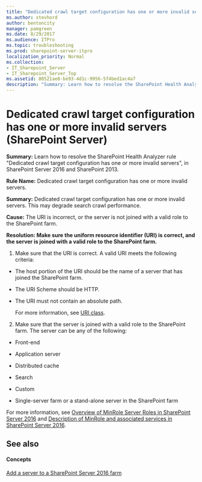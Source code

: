 ```yaml
---
title: "Dedicated crawl target configuration has one or more invalid servers (SharePoint Server)"
ms.author: stevhord
author: bentoncity
manager: pamgreen
ms.date: 8/29/2017
ms.audience: ITPro
ms.topic: troubleshooting
ms.prod: sharepoint-server-itpro
localization_priority: Normal
ms.collection:
- IT_Sharepoint_Server
- IT_Sharepoint_Server_Top
ms.assetid: 80521ae8-be93-4d1c-9956-5f4bed1ac4a7
description: "Summary: Learn how to resolve the SharePoint Health Analyzer ruleDedicated crawl target configuration has one or more invalid servers, in SharePoint Server 2016 and SharePoint 2013."
---
```


# Dedicated crawl target configuration has one or more invalid servers (SharePoint Server)

 **Summary:** Learn how to resolve the SharePoint Health Analyzer rule "Dedicated crawl target configuration has one or more invalid servers", in SharePoint Server 2016 and SharePoint 2013. 
  
 **Rule Name:** Dedicated crawl target configuration has one or more invalid servers. 
  
 **Summary:** Dedicated crawl target configuration has one or more invalid servers. This may degrade search crawl performance. 
  
 **Cause:** The URI is incorrect, or the server is not joined with a valid role to the SharePoint farm. 
  
 **Resolution: Make sure the uniform resource identifier (URI) is correct, and the server is joined with a valid role to the SharePoint farm.**
  
1. Make sure that the URI is correct. A valid URI meets the following criteria:
    
  - The host portion of the URI should be the name of a server that has joined the SharePoint farm.
    
  - The URI Scheme should be HTTP.
    
  - The URI must not contain an absolute path.
    
    For more information, see [URI class](https://go.microsoft.com/fwlink/p/?LinkID=193513).
    
2. Make sure that the server is joined with a valid role to the SharePoint farm. The server can be any of the following:
    
  - Front-end
    
  - Application server
    
  - Distributed cache
    
  - Search
    
  - Custom
    
  - Single-server farm or a stand-alone server in the SharePoint farm
    
For more information, see [Overview of MinRole Server Roles in SharePoint Server 2016](../install/overview-of-minrole-server-roles-in-sharepoint-server.md) and [Description of MinRole and associated services in SharePoint Server 2016](../administration/description-of-minrole-and-associated-services-in-sharepoint-server-2016.md).
  
## See also

#### Concepts

[Add a server to a SharePoint Server 2016 farm](../install/add-a-server-to-a-sharepoint-server-2016-farm.md)

